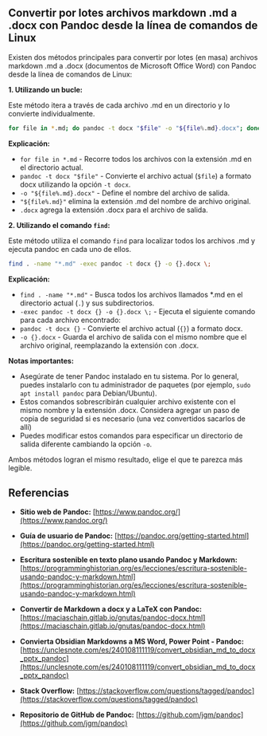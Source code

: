 

## Convertir por lotes archivos markdown .md a .docx con Pandoc desde la línea de comandos de Linux

Existen dos métodos principales para convertir por lotes (en masa) archivos markdown .md a .docx (documentos de Microsoft Office Word) con Pandoc desde la línea de comandos de Linux:

**1. Utilizando un bucle:**

Este método itera a través de cada archivo .md en un directorio y lo convierte individualmente.

```bash
for file in *.md; do pandoc -t docx "$file" -o "${file%.md}.docx"; done
```

**Explicación:**

* `for file in *.md` - Recorre todos los archivos con la extensión .md en el directorio actual.
* `pandoc -t docx "$file"` - Convierte el archivo actual (`$file`) a formato docx utilizando la opción `-t docx`.
* `-o "${file%.md}.docx"` - Define el nombre del archivo de salida.
* `"${file%.md}"` elimina la extensión .md del nombre de archivo original.
* `.docx` agrega la extensión .docx para el archivo de salida.

**2. Utilizando el comando `find`:**

Este método utiliza el comando `find` para localizar todos los archivos .md y ejecuta pandoc en cada uno de ellos.

```bash
find . -name "*.md" -exec pandoc -t docx {} -o {}.docx \;
```

**Explicación:**

* `find . -name "*.md"` - Busca todos los archivos llamados *.md en el directorio actual (`.`) y sus subdirectorios.
* `-exec pandoc -t docx {} -o {}.docx \;` - Ejecuta el siguiente comando para cada archivo encontrado:
* `pandoc -t docx {}` - Convierte el archivo actual (`{}`) a formato docx.
* `-o {}.docx` - Guarda el archivo de salida con el mismo nombre que el archivo original, reemplazando la extensión con .docx.

**Notas importantes:**

* Asegúrate de tener Pandoc instalado en tu sistema. Por lo general, puedes instalarlo con tu administrador de paquetes (por ejemplo, `sudo apt install pandoc` para Debian/Ubuntu).
* Estos comandos sobrescribirán cualquier archivo existente con el mismo nombre y la extensión .docx. Considera agregar un paso de copia de seguridad si es necesario (una vez convertidos sacarlos de allí)
* Puedes modificar estos comandos para especificar un directorio de salida diferente cambiando la opción `-o`.

Ambos métodos logran el mismo resultado, elige el que te parezca más legible.


## Referencias

* **Sitio web de Pandoc:** [https://www.pandoc.org/](https://www.pandoc.org/)

* **Guía de usuario de Pandoc:** [https://pandoc.org/getting-started.html](https://pandoc.org/getting-started.html)

* **Escritura sostenible en texto plano usando Pandoc y Markdown:** [https://programminghistorian.org/es/lecciones/escritura-sostenible-usando-pandoc-y-markdown.html](https://programminghistorian.org/es/lecciones/escritura-sostenible-usando-pandoc-y-markdown.html)

* **Convertir de Markdown a docx y a LaTeX con Pandoc:** [https://maciaschain.gitlab.io/gnutas/pandoc-docx.html](https://maciaschain.gitlab.io/gnutas/pandoc-docx.html)

* **Convierta Obsidian Markdowns a MS Word, Power Point - Pandoc:** [https://unclesnote.com/es/240108111119/convert_obsidian_md_to_docx_pptx_pandoc](https://unclesnote.com/es/240108111119/convert_obsidian_md_to_docx_pptx_pandoc)

* **Stack Overflow:** [https://stackoverflow.com/questions/tagged/pandoc](https://stackoverflow.com/questions/tagged/pandoc)

* **Repositorio de GitHub de Pandoc:** [https://github.com/jgm/pandoc](https://github.com/jgm/pandoc)


